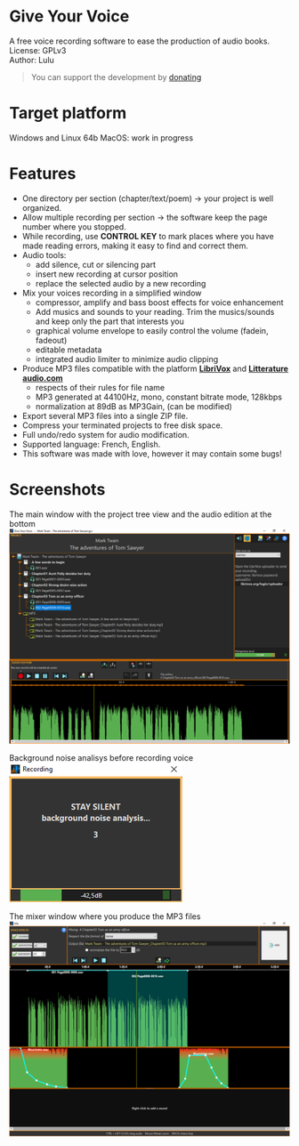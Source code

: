 # Give Your Voice  
A free voice recording software to ease the production of audio books.
License: GPLv3  
Author: Lulu

> You can support the development by [donating](https://www.paypal.com/donate/?hosted_button_id=GZAR296S5LYBG)

# Target platform
Windows and Linux 64b
MacOS: work in progress

# Features
- One directory per section (chapter/text/poem) -> your project is well organized.
- Allow multiple recording per section -> the software keep the page number where you stopped.
- While recording, use **CONTROL KEY** to mark places where you have made reading errors, making it easy to find and correct them.
- Audio tools:
    - add silence, cut or silencing part
    - insert new recording at cursor position
    - replace the selected audio by a new recording
- Mix your voices recording in a simplified window
    - compressor, amplify and bass boost effects for voice enhancement
    - Add musics and sounds to your reading. Trim the musics/sounds and keep only the part that interests you
    - graphical volume envelope to easily control the volume (fadein, fadeout)
    - editable metadata
    - integrated audio limiter to minimize audio clipping
- Produce MP3 files compatible with the platform [**LibriVox**](https://wiki.librivox.org/index.php?title=Main_Page) and [**Litterature audio.com**](https://www.litteratureaudio.com/)
    - respects of their rules for file name
    - MP3 generated at 44100Hz, mono, constant bitrate mode, 128kbps
    - normalization at 89dB as MP3Gain, (can be modified)
- Export several MP3 files into a single ZIP file.
- Compress your terminated projects to free disk space.
- Full undo/redo system for audio modification.
- Supported language: French, English.
- This software was made with love, however it may contain some bugs!

# Screenshots
The main window with the project tree view and the audio edition at the bottom
![The main window with the project tree view and the audio edition at the bottom](https://github.com/Lulu04/Give-Your-Voice/blob/main/screenshot/01main.png)

Background noise analisys before recording voice
![Background noise analisys before recording voice](https://github.com/Lulu04/Give-Your-Voice/blob/main/screenshot/02recording.png)

The mixer window where you produce the MP3 files
![The mixer window where you produce the MP3 files](https://github.com/Lulu04/Give-Your-Voice/blob/main/screenshot/03mixer.png)
